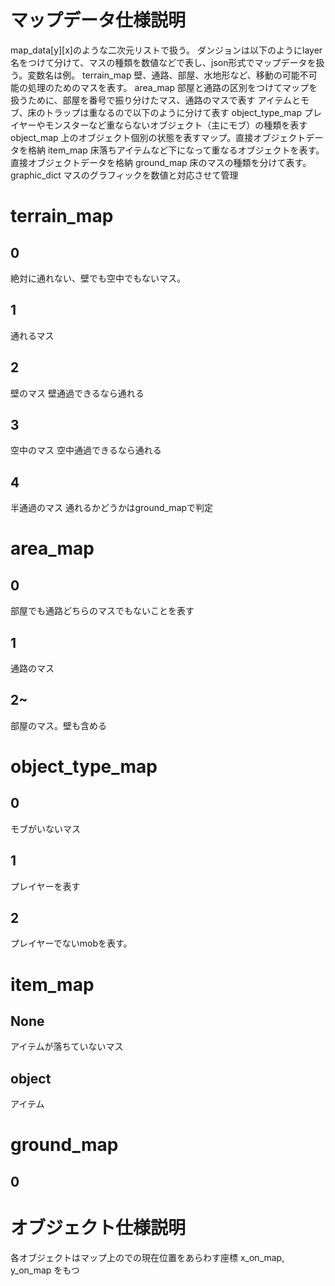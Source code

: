 # マップデータ仕様説明
map_data[y][x]のような二次元リストで扱う。
ダンジョンは以下のようにlayer名をつけて分けて、マスの種類を数値などで表し、json形式でマップデータを扱う。変数名は例。
terrain_map 壁、通路、部屋、水地形など、移動の可能不可能の処理のためのマスを表す。
area_map 部屋と通路の区別をつけてマップを扱うために、部屋を番号で振り分けたマス、通路のマスで表す
アイテムとモブ、床のトラップは重なるので以下のように分けて表す
object_type_map プレイヤーやモンスターなど重ならないオブジェクト（主にモブ）の種類を表す
object_map 上のオブジェクト個別の状態を表すマップ。直接オブジェクトデータを格納
item_map 床落ちアイテムなど下になって重なるオブジェクトを表す。直接オブジェクトデータを格納
ground_map 床のマスの種類を分けて表す。
graphic_dict マスのグラフィックを数値と対応させて管理

# terrain_map
## 0
絶対に通れない、壁でも空中でもないマス。
## 1
通れるマス
## 2
壁のマス 壁通過できるなら通れる
## 3
空中のマス 空中通過できるなら通れる
## 4
半通過のマス
通れるかどうかはground_mapで判定

# area_map
## 0
部屋でも通路どちらのマスでもないことを表す
## 1
通路のマス
## 2~
部屋のマス。壁も含める

# object_type_map
## 0
モブがいないマス
## 1
プレイヤーを表す
## 2
プレイヤーでないmobを表す。

# item_map
## None
アイテムが落ちていないマス
## object
アイテム

# ground_map
## 0

# オブジェクト仕様説明
各オブジェクトはマップ上のでの現在位置をあらわす座標 x_on_map, y_on_map をもつ
